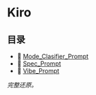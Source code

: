 # Kiro

## 目录

- 📄 [Mode_Clasifier_Prompt](/zh/kiro/Mode_Clasifier_Prompt.md)
- 📄 [Spec_Prompt](/zh/kiro/Spec_Prompt.md)
- 📄 [Vibe_Prompt](/zh/kiro/Vibe_Prompt.md)

*完整还原。*